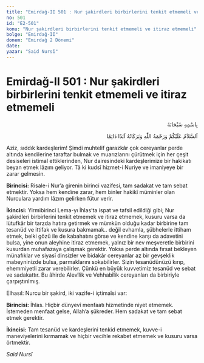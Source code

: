 ```yaml
---
title: "Emirdağ-II 501 : Nur şakirdleri birbirlerini tenkit etmemeli ve itiraz etmemeli"
no: 501
id: "E2-501"
konu: "Nur şakirdleri birbirlerini tenkit etmemeli ve itiraz etmemeli"
bolge: "Emirdağ-II"
donem: "Emirdağ 2 Dönemi"
date: 
yazar: "Said Nursî"
---
```


# Emirdağ-II 501 : Nur şakirdleri birbirlerini tenkit etmemeli ve itiraz etmemeli

<p class="arabic" dir="rtl" title="Meal: “Her türlü noksan sıfatlardan yüce olan Allah’ın adıyla.”">بِاسْمِهِ سُبْحَانَهُ</p>

<p class="arabic" dir="rtl" title="Meal: “Allah’ın selâmı, rahmeti ve bereketleri, ebedî ve dâimî olarak üzerinize olsun.”">اَلسَّلاَمُ عَلَيْكُمْ وَرَحْمَةُ اللّٰهِ وَبَرَكَاتُهُ اَبَدًا دَائِمًا</p>

Aziz, sıddık kardeşlerim! Şimdi muhtelif garazkâr çok cereyanlar perde altında kendilerine taraftar bulmak ve muarızlarını çürütmek için her çeşit desiseleri istimal ettiklerinden, Nur dairesindeki kardeşlerimize bir hakikatı beyan etmek lâzım geliyor. Tâ ki kudsî hizmet-i Nuriye ve imaniyeye bir zarar gelmesin.

**Birincisi:** Risale-i Nur’a girenin birinci vazifesi, tam sadakat ve tam sebat etmektir. Yoksa hem kendine zarar, hem binler hakikî müminler olan Nurculara yardım lâzım gelirken fütur verir.

**İkincisi:** Yirmibirinci Lema-yı İhlas’ta ispat ve tafsil edildiği gibi; Nur şakirdleri birbirlerini tenkit etmemek ve itiraz etmemek, kusuru varsa da lütufkâr bir tarzda hatıra getirmek ve mümkün olduğu kadar birbirine tam tesanüd ve ittifak ve kusura bakmamak.. değil evhamla, şübhelerle ittiham etmek, belki gözü ile de kabahatını görse ve kendine karşı da adavetini bulsa, yine onun aleyhine itiraz etmemek, yalnız bir nev meşveretle birbirini kusurdan muhafazaya çalışmak gerektir. Yoksa perde altında fırsat bekleyen münafıklar ve siyasî dinsizler ve bidakâr cereyanlar az bir gevşeklik mabeyninizde bulsa, parmaklarını sokabilirler. Sizin tesanüdünüzü kırıp, ehemmiyetli zarar verebilirler. Çünkü en büyük kuvvetimiz tesanüd ve sebat ve sadakattır. Bu âhirde Alevîlik ve Vehhabîlik cereyanları da birbiriyle çarpıştırılmış.

Elhasıl: Nurcu bir şakird, iki vazife-i içtimaîsi var:

**Birincisi:** İhlas. Hiçbir dünyevî menfaatı hizmetinde niyet etmemek. İstemeden menfaat gelse, Allah’a şükreder. Hem sadakat ve tam sebat etmek gerektir.

**İkincisi:** Tam tesanüd ve kardeşlerini tenkid etmemek, kuvve-i maneviyelerini kırmamak ve hiçbir vecihle rekabet etmemek ve kusuru varsa örtmektir.

*Said Nursî*
